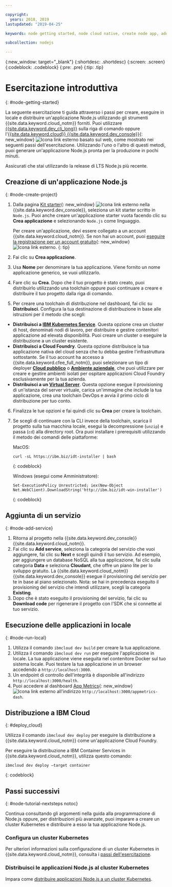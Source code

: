 ```yaml
---

copyright:
  years: 2018, 2019
lastupdated: "2019-04-25"

keywords: node getting started, node cloud native, create node app, add node service, node programming guide, node guide

subcollection: nodejs

---
```


{:new_window: target="_blank"}
{:shortdesc: .shortdesc}
{:screen: .screen}
{:codeblock: .codeblock}
{:pre: .pre}
{:tip: .tip}

# Esercitazione introduttiva
{: #node-getting-started}

La seguente esercitazione ti guida attraverso i passi per creare, eseguire in locale e distribuire un'applicazione Node.js utilizzando gli strumenti {{site.data.keyword.cloud_notm}} forniti. Puoi utilizzare [{{site.data.keyword.dev_cli_long}}](/docs/cli?topic=cloud-cli-ibmcloud-cli#ibmcloud-cli) sulla riga di comando oppure l'[{{site.data.keyword.cloud}} {{site.data.keyword.dev_console}}](https://cloud.ibm.com/developer/appservice/dashboard){: new_window} ![Icona link esterno](../icons/launch-glyph.svg "Icona link esterno") basato sul web, come mostrato nei seguenti passi dell'esercitazione. Utilizzando l'uno o l'altro di questi metodi, puoi generare un'applicazione Node.js pronta per la produzione in pochi minuti.

Assicurati che stai utilizzando la release di LTS Node.js più recente.

## Creazione di un'applicazione Node.js
{: #node-create-project}

1. Dalla pagina [Kit starter](https://cloud.ibm.com/developer/appservice/starter-kits){: new_window} ![Icona link esterno](../icons/launch-glyph.svg "Icona link esterno") nella {{site.data.keyword.dev_console}}, seleziona un kit starter scritto in `Node.js`. Puoi anche creare un'applicazione starter vuota facendo clic su **Crea applicazione** e selezionando `Node.js` come linguaggio.

    Per creare un'applicazione, devi essere collegato a un account {{site.data.keyword.cloud_notm}}. Se non hai un account, puoi [eseguire la registrazione per un account gratuito](https://cloud.ibm.com/registration){: new_window} ![Icona link esterno](../icons/launch-glyph.svg "Icona link esterno").
    {: tip}

2. Fai clic su **Crea applicazione**.
3. Usa **Nome** per denominare la tua applicazione. Viene fornito un nome applicazione generico, se vuoi utilizzarlo.
4. Fare clic su **Crea**. Dopo che il tuo progetto è stato creato, puoi distribuirlo utilizzando una toolchain oppure puoi continuare a creare e distribuire il tuo progetto dalla riga di comando.
5. Per creare una toolchain di distribuzione nel dashboard, fai clic su **Distribuisci**. Configura la tua destinazione di distribuzione in base alle istruzioni per il metodo che scegli:
  * **Distribuisci a [IBM Kubernetes Service](/docs/apps/deploying?topic=creating-apps-containers-kube#containers)**. Questa opzione crea un cluster di host, denominati nodi di lavoro, per distribuire e gestire contenitori applicazione ad elevata disponibilità. Puoi creare un cluster o eseguire la distribuzione a un cluster esistente.
  * **Distribuisci a Cloud Foundry**. Questa opzione distribuisce la tua applicazione nativa del cloud senza che tu debba gestire l'infrastruttura sottostante. Se il tuo account ha accesso a {{site.data.keyword.cfee_full_notm}}, puoi selezionare un tipo di deployer **[Cloud pubblico](/docs/cloud-foundry-public?topic=cloud-foundry-public-about-cf#about-cf)** o **[Ambiente aziendale](/docs/cloud-foundry-public?topic=cloud-foundry-public-cfee#cfee)**, che puoi utilizzare per creare e gestire ambienti isolati per ospitare applicazioni Cloud Foundry esclusivamente per la tua azienda.
  * **Distribuisci a un [Virtual Server](/docs/apps?topic=creating-apps-vsi-deploy#vsi-deploy)**. Questa opzione esegue il provisioning di un'istanza del server virtuale, carica un'immagine che include la tua applicazione, crea una toolchain DevOps e avvia il primo ciclo di distribuzione per tuo conto.

6. Finalizza le tue opzioni e fai quindi clic su **Crea** per creare la toolchain.
7. Se scegli di continuare con la CLI invece della toolchain, scarica il progetto sulla tua macchina locale, esegui la decompressione (`unzip`) e passa (`cd`) alla directory root. Ora puoi installare i prerequisiti utilizzando il metodo dei comandi delle piattaforme:

    MacOS:
    ```
    curl -sL https://ibm.biz/idt-installer | bash
    ```
    {: codeblock}

    Windows (esegui come Amministratore):
    ```
    Set-ExecutionPolicy Unrestricted; iex(New-Object Net.WebClient).DownloadString('http://ibm.biz/idt-win-installer')
    ```
    {: codeblock}

## Aggiunta di un servizio
{: #node-add-service}

1. Ritorna al progetto nella {{site.data.keyword.dev_console}} {{site.data.keyword.cloud_notm}}.
2. Fai clic su **Add service**, seleziona la categoria del servizio che vuoi aggiungere, fai clic su **Next** e scegli quindi il tuo servizio. Ad esempio, per aggiungere un database NoSQL alla tua applicazione, fai clic sulla categoria **Data** e seleziona **Cloudant**, che offre un piano lite per lo sviluppo gratuito. La {{site.data.keyword.cloud_notm}} {{site.data.keyword.dev_console}} esegue il provisioning del servizio per te in base al piano selezionato.
Nota: se hai in precedenza eseguito il provisioning del servizio che intendi utilizzare, scegli la categoria **Existing**.
3. Dopo che è stato eseguito il provisioning del servizio, fai clic su **Download code** per rigenerare il progetto con l'SDK che si connette al tuo servizio.

<!--
<video of creating a project and adding a service>
-->

## Esecuzione delle applicazioni in locale
{: #node-run-local}

1. Utilizza il comando `ibmcloud dev build` per creare la tua applicazione.
2. Utilizza il comando `ibmcloud dev run` per eseguire l'applicazione in locale. La tua applicazione viene eseguita nel contenitore Docker sul tuo sistema locale. Puoi testare la tua applicazione in un browser accedendo a `http://localhost:3000`.
3. Un endpoint di controllo dell'integrità è disponibile all'indirizzo `http://localhost:3000/health`.
4. Puoi accedere al dashboard [App Metrics](https://developer.ibm.com/node/monitoring-post-mortem/application-metrics-node-js/){: new_window} ![Icona link esterno](../icons/launch-glyph.svg "Icona link esterno") all'indirizzo `http://localhost:3000/appmetrics-dash`.

<!--
<video>
-->

## Distribuzione a IBM Cloud
{: #deploy_cloud}

Utilizza il comando `ibmcloud dev deploy` per eseguire la distribuzione a {{site.data.keyword.cloud_notm}} come un'applicazione Cloud Foundry. 

Per eseguire la distribuzione a IBM Container Services in {{site.data.keyword.cloud_notm}}, utilizza questo comando:
```
ibmcloud dev deploy –target container 
```
{: codeblock}

## Passi successivi
{: #node-tutorial-nextsteps notoc}

Continua consultando gli argomenti nella guida alla programmazione di Node.js oppure, per distribuzioni più avanzate, puoi imparare a creare un cluster Kubernetes e distribuire a esso la tua applicazione Node.js.

### Configura un cluster Kubernetes
Per ulteriori informazioni sulla configurazione di un cluster Kubernetes in {{site.data.keyword.cloud_notm}}, consulta i [passi dell'esercitazione](/docs/containers?topic=containers-clusters#clusters).

### Distribuisci le applicazioni Node.js al cluster Kubernetes
Impara come [distribuire applicazioni Node.js a un cluster Kubernetes](/docs/containers?topic=containers-cs_apps_tutorial#cs_apps_tutorial).
